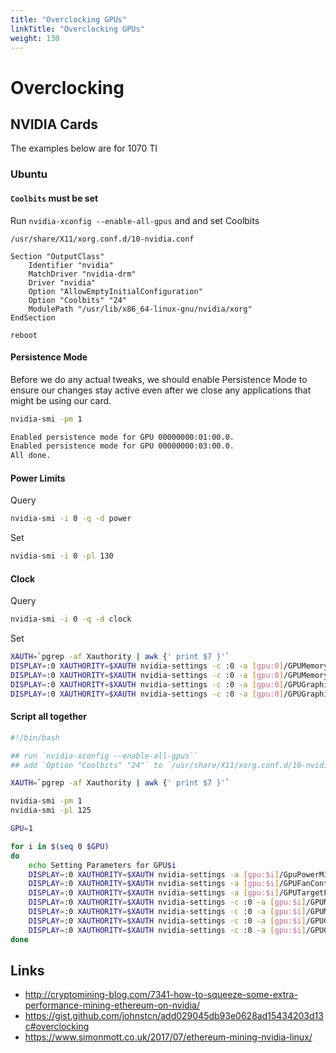 ```yaml
---
title: "Overclocking GPUs"
linkTitle: "Overclocking GPUs"
weight: 130
---
```


# Overclocking

## NVIDIA Cards

The examples below are for 1070 TI 

### Ubuntu

#### `Coolbits` must be set

Run `nvidia-xconfig --enable-all-gpus` and and set Coolbits

`/usr/share/X11/xorg.conf.d/10-nvidia.conf`

```
Section "OutputClass"
    Identifier "nvidia"
    MatchDriver "nvidia-drm"
    Driver "nvidia"
    Option "AllowEmptyInitialConfiguration"
    Option "Coolbits" "24"
    ModulePath "/usr/lib/x86_64-linux-gnu/nvidia/xorg"
EndSection
```

```
reboot
```

#### Persistence Mode

Before we do any actual tweaks, we should enable Persistence Mode to ensure our changes stay active even after we close any applications that might be using our card.

```sh
nvidia-smi -pm 1
```

```sh
Enabled persistence mode for GPU 00000000:01:00.0.
Enabled persistence mode for GPU 00000000:03:00.0.
All done.
```

#### Power Limits

Query

```sh
nvidia-smi -i 0 -q -d power
```

Set

```sh
nvidia-smi -i 0 -pl 130
```

#### Clock

Query

```sh
nvidia-smi -i 0 -q -d clock
```

Set

```sh
XAUTH=`pgrep -af Xauthority | awk {' print $7 }'`
DISPLAY=:0 XAUTHORITY=$XAUTH nvidia-settings -c :0 -a [gpu:0]/GPUMemoryTransferRateOffset[2]=1300
DISPLAY=:0 XAUTHORITY=$XAUTH nvidia-settings -c :0 -a [gpu:0]/GPUMemoryTransferRateOffset[3]=1300
DISPLAY=:0 XAUTHORITY=$XAUTH nvidia-settings -c :0 -a [gpu:0]/GPUGraphicsClockOffset[2]=200
DISPLAY=:0 XAUTHORITY=$XAUTH nvidia-settings -c :0 -a [gpu:0]/GPUGraphicsClockOffset[3]=200
```

#### Script all together

```bash
#!/bin/bash

## run `nvidia-xconfig --enable-all-gpus``
## add `Option "Coolbits" "24"` to `/usr/share/X11/xorg.conf.d/10-nvidia.conf`

XAUTH=`pgrep -af Xauthority | awk {' print $7 }'`

nvidia-smi -pm 1
nvidia-smi -pl 125

GPU=1

for i in $(seq 0 $GPU)
do
	echo Setting Parameters for GPU$i
	DISPLAY=:0 XAUTHORITY=$XAUTH nvidia-settings -a [gpu:$i]/GpuPowerMizerMode=1
	DISPLAY=:0 XAUTHORITY=$XAUTH nvidia-settings -a [gpu:$i]/GPUFanControlState=1
	DISPLAY=:0 XAUTHORITY=$XAUTH nvidia-settings -a [gpu:$i]/GPUTargetFanSpeed=80
	DISPLAY=:0 XAUTHORITY=$XAUTH nvidia-settings -c :0 -a [gpu:$i]/GPUMemoryTransferRateOffset[2]=1300
	DISPLAY=:0 XAUTHORITY=$XAUTH nvidia-settings -c :0 -a [gpu:$i]/GPUMemoryTransferRateOffset[3]=1300
	DISPLAY=:0 XAUTHORITY=$XAUTH nvidia-settings -c :0 -a [gpu:$i]/GPUGraphicsClockOffset[2]=200
	DISPLAY=:0 XAUTHORITY=$XAUTH nvidia-settings -c :0 -a [gpu:$i]/GPUGraphicsClockOffset[3]=200
done
```

## Links
* http://cryptomining-blog.com/7341-how-to-squeeze-some-extra-performance-mining-ethereum-on-nvidia/
* https://gist.github.com/johnstcn/add029045db93e0628ad15434203d13c#overclocking
* https://www.simonmott.co.uk/2017/07/ethereum-mining-nvidia-linux/